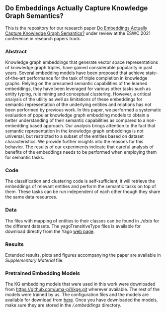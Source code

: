 ## Do Embeddings Actually Capture Knowledge Graph Semantics?

This is the repository for our research paper [Do Embeddings Actually Capture Knowledge Graph Semantics?](https://openreview.net/forum?id=vsxYOZoPvne) under review at the ESWC 2021 conference in research papers track.

### Abstract

Knowledge graph embeddings that generate vector space representations of knowledge graph triples, have gained considerable popularity in past years. Several embedding models have been proposed that achieve state-of-the-art performance for the task of triple completion in knowledge graphs. Relying on the presumed semantic capabilities of the learned embeddings, they have been leveraged for various other tasks such as entity typing, rule mining and conceptual clustering. However, a critical analysis of the utility as well as limitations of these embeddings for semantic representation of the underlying entities and relations has not been performed by previous work. In this paper, we performed a systematic evaluation of popular knowledge graph embedding models to obtain a better understanding of their semantic capabilities as compared to a non-embedding based approach. Our analysis brings attention to the fact that semantic representation in the knowledge graph embeddings is not universal, but restricted to a subset of the entities based on dataset characteristics. We provide further insights into the reasons for this behavior. The results of our experiments indicate that careful analysis of benefits of the embeddings needs to be performed when employing them for semantic tasks. 

### Code 

The classification and clustering code is self-sufficient, it will retrieve the embeddings of relevant entities and perform the semantic tasks on top of them. These tasks can be run independent of each other though they share the same data resources. 

### Data
The files with mapping of entities to their classes can be found in *./data* for the different datasets. The yagoTransitiveType files is available for download directly from the Yago [web page](https://www.mpi-inf.mpg.de/departments/databases-and-information-systems/research/yago-naga/yago/downloads). 


### Results
Extended results, plots and figures accompanying the paper are available in *Supplementary Material* file.


### Pretrained Embedding Models
The KG embedding models that were used in this work were downloaded from https://github.com/uma-pi1/kge.git wherever available. The rest of the models were trained by us. The configuration files and the models are available for download from [here](https://owncloud.hpi.de/s/QIuLNwcaaInoMKo).
Once you have downloaded the models, make sure they are stored in the */.embeddings* directory. 
